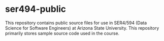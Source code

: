 # ser494-public
This repository contains public source files for use in SER4/594 (Data Science for Software Engineers) at Arizona State University. This repository primarily stores sample source code used in the course.